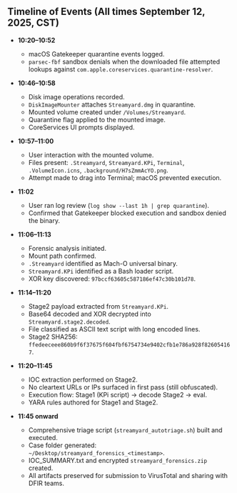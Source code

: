 ## Timeline of Events (All times September 12, 2025, CST)

- **10:20–10:52**  
  - macOS Gatekeeper quarantine events logged.  
  - `parsec-fbf` sandbox denials when the downloaded file attempted lookups against `com.apple.coreservices.quarantine-resolver`.

- **10:46–10:58**  
  - Disk image operations recorded.  
  - `DiskImageMounter` attaches `Streamyard.dmg` in quarantine.  
  - Mounted volume created under `/Volumes/Streamyard`.  
  - Quarantine flag applied to the mounted image.  
  - CoreServices UI prompts displayed.

- **10:57–11:00**  
  - User interaction with the mounted volume.  
  - Files present: `.Streamyard`, `Streamyard.KPi`, `Terminal`, `.VolumeIcon.icns`, `.background/H7sZmmAcYO.png`.  
  - Attempt made to drag into Terminal; macOS prevented execution.

- **11:02**  
  - User ran log review (`log show --last 1h | grep quarantine`).  
  - Confirmed that Gatekeeper blocked execution and sandbox denied the binary.

- **11:06–11:13**  
  - Forensic analysis initiated.  
  - Mount path confirmed.  
  - `.Streamyard` identified as Mach-O universal binary.  
  - `Streamyard.KPi` identified as a Bash loader script.  
  - XOR key discovered: `97bccf63605c587186ef47c30b101d78`.

- **11:14–11:20**  
  - Stage2 payload extracted from `Streamyard.KPi`.  
  - Base64 decoded and XOR decrypted into `Streamyard.stage2.decoded`.  
  - File classified as ASCII text script with long encoded lines.  
  - Stage2 SHA256: `ffedeeceee860b9f6f37675f604fbf6754734e9402cfb1e786a928f826054167`.

- **11:20–11:45**  
  - IOC extraction performed on Stage2.  
  - No cleartext URLs or IPs surfaced in first pass (still obfuscated).  
  - Execution flow: Stage1 (KPi script) → decode Stage2 → eval.  
  - YARA rules authored for Stage1 and Stage2.

- **11:45 onward**  
  - Comprehensive triage script (`streamyard_autotriage.sh`) built and executed.  
  - Case folder generated: `~/Desktop/streamyard_forensics_<timestamp>`.  
  - IOC_SUMMARY.txt and encrypted `streamyard_forensics.zip` created.  
  - All artifacts preserved for submission to VirusTotal and sharing with DFIR teams.
